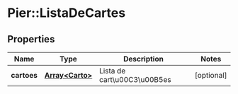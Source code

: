 # Pier::ListaDeCartes

## Properties
Name | Type | Description | Notes
------------ | ------------- | ------------- | -------------
**cartoes** | [**Array&lt;Carto&gt;**](Carto.md) | Lista de cart\u00C3\u00B5es | [optional] 



